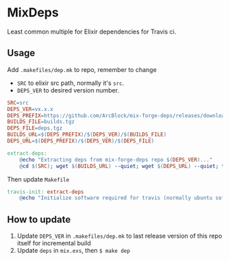 # MixDeps

Least common multiple for Elixir dependencies for Travis ci.

## Usage

Add `.makefiles/dep.mk` to repo, remember to change

- `SRC` to elixir src path, normally it's `src`.
- `DEPS_VER` to desired version number.

```Makefile
SRC=src
DEPS_VER=vx.x.x
DEPS_PREFIX=https://github.com/ArcBlock/mix-forge-deps/releases/download
BUILDS_FILE=builds.tgz
DEPS_FILE=deps.tgz
BUILDS_URL=$(DEPS_PREFIX)/$(DEPS_VER)/$(BUILDS_FILE)
DEPS_URL=$(DEPS_PREFIX)/$(DEPS_VER)/$(DEPS_FILE)

extract-deps:
	@echo "Extracting deps from mix-forge-deps repo $(DEPS_VER)..."
	@cd $(SRC); wget $(BUILDS_URL) --quiet; wget $(DEPS_URL) --quiet; tar zxf $(BUILDS_FILE); tar zxf $(DEPS_FILE); rm $(BUILDS_FILE) $(DEPS_FILE);
```

Then update `Makefile`

```Makefile
travis-init: extract-deps
	@echo "Initialize software required for travis (normally ubuntu software)"
```

## How to update

1. Update `DEPS_VER` in `.makefiles/dep.mk` to last release version of this repo itself for incremental build
2. Update `deps` in `mix.exs`, then `$ make dep`
